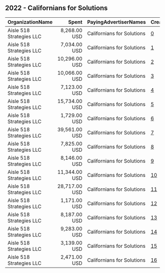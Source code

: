 ## 2022 - Californians for Solutions 
|OrganizationName|Spent|PayingAdvertiserNames|CreativeUrls|Impressions|Genders|AgeBrackets|CountryCodes|BillingAddresses|CandidateBallotInformation|
|:---|---:|:---|:---|---:|:---|:---|:---|:---|:---|
|Aisle 518 Strategies LLC|8,268.00 USD|Californians for Solutions|[0](https://www.snap.com/political-ads/asset/032b723ed0ce6d04d332270db7fb7d990bd52122eabacf72010337a635b00276?mediaType=mp4)|797,344|MALE|18-44|united states|"1133 15th St NW,Washington,20005,US"|Yes on 27 Californians for Solutions to Homeless|
|Aisle 518 Strategies LLC|7,034.00 USD|Californians for Solutions|[1](https://www.snap.com/political-ads/asset/f9a4443105517c4a757d063e23c91e9c72115ca9868be3c1eaf68f73b4384790?mediaType=mp4)|734,945|MALE|18-44|united states|"1133 15th St NW,Washington,20005,US"|Yes on 27 Californians for Solutions to Homeless|
|Aisle 518 Strategies LLC|10,296.00 USD|Californians for Solutions|[2](https://www.snap.com/political-ads/asset/5eca4ff37e9d32cc3072598082ddbf00996aa109ed6d72244f032f2c9bc43ed3?mediaType=mp4)|1,024,534|FEMALE|18-44|united states|"1133 15th St NW,Washington,20005,US"|Yes on 27 Californians for Solutions to Homeless|
|Aisle 518 Strategies LLC|10,066.00 USD|Californians for Solutions|[3](https://www.snap.com/political-ads/asset/5eca4ff37e9d32cc3072598082ddbf00996aa109ed6d72244f032f2c9bc43ed3?mediaType=mp4)|963,249|MALE|18-44|united states|"1133 15th St NW,Washington,20005,US"|Yes on 27 Californians for Solutions to Homeless|
|Aisle 518 Strategies LLC|7,123.00 USD|Californians for Solutions|[4](https://www.snap.com/political-ads/asset/4b893f19573f75e47b98551ae50861c6e95d5b648b20877dd532f4a94105f0c4?mediaType=mp4)|337,158||18-44|united states|"1133 15th St NW,Washington,20005,US"|Yes on 27 Californians for Solutions to Homeless|
|Aisle 518 Strategies LLC|15,734.00 USD|Californians for Solutions|[5](https://www.snap.com/political-ads/asset/3c008445acde6d6ec6fc992d2593b5551a5b3c29e3a65a96bfb10b37b245cb06?mediaType=mp4)|991,320||18-44|united states|"1133 15th St NW,Washington,20005,US"|Yes on 27 Californians for Solutions to Homeless|
|Aisle 518 Strategies LLC|1,729.00 USD|Californians for Solutions|[6](https://www.snap.com/political-ads/asset/f9b807da29faf875dd7dc0caa62e8a67d44145abdaa6ad6f679d9ab723992af7?mediaType=mp4)|176,284||18+|united states|"1133 15th St NW,Washington,20005,US"|Californians for Solutions to Homelessness|
|Aisle 518 Strategies LLC|39,561.00 USD|Californians for Solutions|[7](https://www.snap.com/political-ads/asset/ccbc46d93d060a91ff8e14b0f1b76c7e408435d0bf0fa586c3a21bf550385233?mediaType=mp4)|1,977,393||18-44|united states|"1133 15th St NW,Washington,20005,US"|Yes on 27 Californians for Solutions to Homeless|
|Aisle 518 Strategies LLC|7,825.00 USD|Californians for Solutions|[8](https://www.snap.com/political-ads/asset/f9a4443105517c4a757d063e23c91e9c72115ca9868be3c1eaf68f73b4384790?mediaType=mp4)|824,779|FEMALE|18-44|united states|"1133 15th St NW,Washington,20005,US"|Yes on 27 Californians for Solutions to Homeless|
|Aisle 518 Strategies LLC|8,146.00 USD|Californians for Solutions|[9](https://www.snap.com/political-ads/asset/3c008445acde6d6ec6fc992d2593b5551a5b3c29e3a65a96bfb10b37b245cb06?mediaType=mp4)|693,846||18-44|united states|"1133 15th St NW,Washington,20005,US"|Yes on 27 Californians for Solutions to Homeless|
|Aisle 518 Strategies LLC|11,344.00 USD|Californians for Solutions|[10](https://www.snap.com/political-ads/asset/7d8511306994586618d9344084849452a7dccc0dfd439ad69b3a01aa8bca2a0f?mediaType=png)|1,028,545|FEMALE|18-44|united states|"1133 15th St NW,Washington,20005,US"|Yes on 27 Californians for Solutions to Homeless|
|Aisle 518 Strategies LLC|28,717.00 USD|Californians for Solutions|[11](https://www.snap.com/political-ads/asset/ccbc46d93d060a91ff8e14b0f1b76c7e408435d0bf0fa586c3a21bf550385233?mediaType=mp4)|1,511,578||18-44|united states|"1133 15th St NW,Washington,20005,US"|Yes on 27 Californians for Solutions to Homeless|
|Aisle 518 Strategies LLC|1,171.00 USD|Californians for Solutions|[12](https://www.snap.com/political-ads/asset/1d77cf32cf473daf7db887dea451828fadb62df52d265e011e883c616092c9d1?mediaType=mp4)|74,387||18-44|united states|"1133 15th St NW,Washington,20005,US"|Yes on 27 Californians for Solutions to Homeless|
|Aisle 518 Strategies LLC|8,187.00 USD|Californians for Solutions|[13](https://www.snap.com/political-ads/asset/032b723ed0ce6d04d332270db7fb7d990bd52122eabacf72010337a635b00276?mediaType=mp4)|812,038|FEMALE|18-44|united states|"1133 15th St NW,Washington,20005,US"|Yes on 27 Californians for Solutions to Homeless|
|Aisle 518 Strategies LLC|9,283.00 USD|Californians for Solutions|[14](https://www.snap.com/political-ads/asset/7d8511306994586618d9344084849452a7dccc0dfd439ad69b3a01aa8bca2a0f?mediaType=png)|893,345|MALE|18-44|united states|"1133 15th St NW,Washington,20005,US"|Yes on 27 Californians for Solutions to Homeless|
|Aisle 518 Strategies LLC|3,139.00 USD|Californians for Solutions|[15](https://www.snap.com/political-ads/asset/ec3ec3d69d2782ec8935ae62e731f3658fbe9c9e27b1b6dd76054fa53c8210ee?mediaType=mp4)|342,987|FEMALE|18-44|united states|"1133 15th St NW,Washington,20005,US"|Yes on 27 Californians for Solutions to Homeless|
|Aisle 518 Strategies LLC|2,471.00 USD|Californians for Solutions|[16](https://www.snap.com/political-ads/asset/ec3ec3d69d2782ec8935ae62e731f3658fbe9c9e27b1b6dd76054fa53c8210ee?mediaType=mp4)|256,459|MALE|18-44|united states|"1133 15th St NW,Washington,20005,US"|Yes on 27 Californians for Solutions to Homeless|
